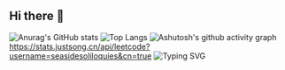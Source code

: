 ## Hi there 👋

<!--
**miraisen/miraisen** is a ✨ _special_ ✨ repository because its `README.md` (this file) appears on your GitHub profile.

Here are some ideas to get you started:

- 🔭 I’m currently working on ...
- 🌱 I’m currently learning ...
- 👯 I’m looking to collaborate on ...
- 🤔 I’m looking for help with ...
- 💬 Ask me about ...
- 📫 How to reach me: ...
- 😄 Pronouns: ...
- ⚡ Fun fact: ...
-->

 ![Anurag's GitHub stats](https://github-readme-stats.vercel.app/api?username=miraisen)
 ![Top Langs](https://github-readme-stats.vercel.app/api/top-langs/?username=miraisen)
 ![Ashutosh's github activity graph](https://github-readme-activity-graph.vercel.app/graph?username=miraisen)
 https://stats.justsong.cn/api/leetcode?username=seasidesoliloquies&cn=true
 ![Typing SVG](https://readme-typing-svg.demolab.com/?lines=DaybreakFrontline;一生僕らは生きて征け)
